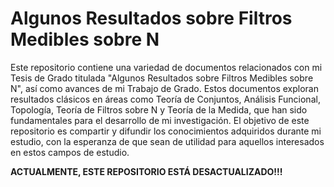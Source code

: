 # Algunos Resultados sobre Filtros Medibles sobre N

Este repositorio contiene una variedad de documentos relacionados con mi Tesis de Grado titulada "Algunos Resultados sobre Filtros Medibles
sobre N", así como avances de mi Trabajo de Grado. Estos documentos exploran resultados clásicos en áreas como Teoría de Conjuntos, Análisis Funcional, Topología, Teoría de Filtros sobre N y Teoría de la Medida, que han sido fundamentales para el desarrollo de mi investigación. El objetivo de este repositorio es compartir y difundir los conocimientos adquiridos durante mi estudio, con la esperanza de que sean de utilidad para aquellos interesados en estos campos de estudio.

**ACTUALMENTE, ESTE REPOSITORIO ESTÁ DESACTUALIZADO!!!**

